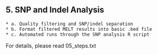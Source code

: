 ## 5. SNP and Indel Analysis
	* a. Quality filtering and SNP/indel separation
	* b. Format filtered MELT results into basic .bed file
	* c. Automated runs through the SNP analysis R script
  
For details, please read 05_steps.txt
